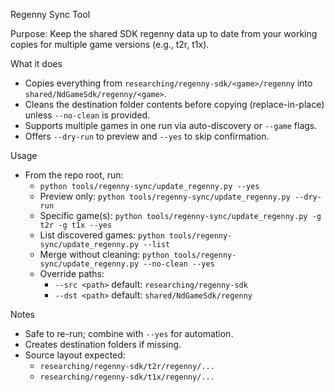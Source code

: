 Regenny Sync Tool

Purpose: Keep the shared SDK regenny data up to date from your working copies for multiple game versions (e.g., t2r, t1x).

What it does
- Copies everything from `researching/regenny-sdk/<game>/regenny` into `shared/NdGameSdk/regenny/<game>`.
- Cleans the destination folder contents before copying (replace-in-place) unless `--no-clean` is provided.
- Supports multiple games in one run via auto-discovery or `--game` flags.
- Offers `--dry-run` to preview and `--yes` to skip confirmation.

Usage
- From the repo root, run:
  - `python tools/regenny-sync/update_regenny.py --yes`
  - Preview only: `python tools/regenny-sync/update_regenny.py --dry-run`
  - Specific game(s): `python tools/regenny-sync/update_regenny.py -g t2r -g t1x --yes`
  - List discovered games: `python tools/regenny-sync/update_regenny.py --list`
  - Merge without cleaning: `python tools/regenny-sync/update_regenny.py --no-clean --yes`
  - Override paths:
    - `--src <path>` default: `researching/regenny-sdk`
    - `--dst <path>` default: `shared/NdGameSdk/regenny`

Notes
- Safe to re-run; combine with `--yes` for automation.
- Creates destination folders if missing.
- Source layout expected:
  - `researching/regenny-sdk/t2r/regenny/...`
  - `researching/regenny-sdk/t1x/regenny/...`

